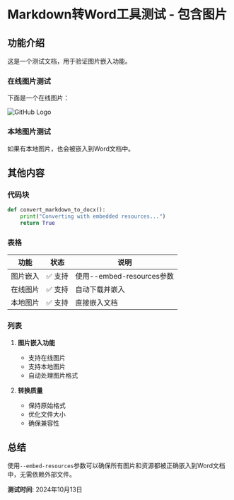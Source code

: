 # Markdown转Word工具测试 - 包含图片

## 功能介绍

这是一个测试文档，用于验证图片嵌入功能。

### 在线图片测试

下面是一个在线图片：

![GitHub Logo](https://github.githubassets.com/images/modules/logos_page/GitHub-Mark.png)

### 本地图片测试

如果有本地图片，也会被嵌入到Word文档中。

## 其他内容

### 代码块

```python
def convert_markdown_to_docx():
    print("Converting with embedded resources...")
    return True
```

### 表格

| 功能 | 状态 | 说明 |
|------|------|------|
| 图片嵌入 | ✅ 支持 | 使用--embed-resources参数 |
| 在线图片 | ✅ 支持 | 自动下载并嵌入 |
| 本地图片 | ✅ 支持 | 直接嵌入文档 |

### 列表

1. **图片嵌入功能**
   - 支持在线图片
   - 支持本地图片
   - 自动处理图片格式

2. **转换质量**
   - 保持原始格式
   - 优化文件大小
   - 确保兼容性

## 总结

使用`--embed-resources`参数可以确保所有图片和资源都被正确嵌入到Word文档中，无需依赖外部文件。

**测试时间**: 2024年10月13日
